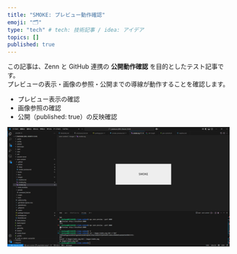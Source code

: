 ```yaml
---
title: "SMOKE: プレビュー動作確認"
emoji: "🗂"
type: "tech" # tech: 技術記事 / idea: アイデア
topics: []
published: true
---
```

この記事は、Zenn と GitHub 連携の **公開動作確認** を目的としたテスト記事です。  
プレビューの表示・画像の参照・公開までの導線が動作することを確認します。

- プレビュー表示の確認
- 画像参照の確認
- 公開（published: true）の反映確認

![](./images/smoke.png)